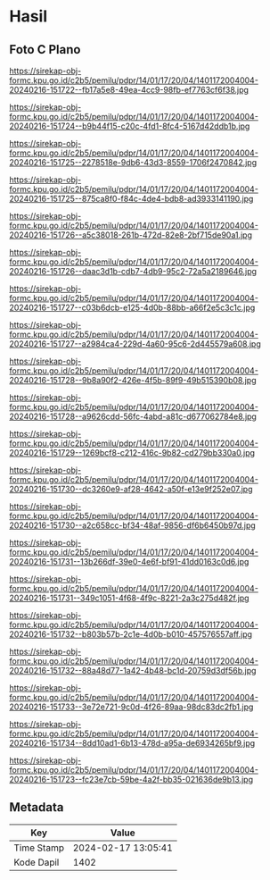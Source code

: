 # Hasil

## Foto C Plano

https://sirekap-obj-formc.kpu.go.id/c2b5/pemilu/pdpr/14/01/17/20/04/1401172004004-20240216-151722--fb17a5e8-49ea-4cc9-98fb-ef7763cf6f38.jpg

https://sirekap-obj-formc.kpu.go.id/c2b5/pemilu/pdpr/14/01/17/20/04/1401172004004-20240216-151724--b9b44f15-c20c-4fd1-8fc4-5167d42ddb1b.jpg

https://sirekap-obj-formc.kpu.go.id/c2b5/pemilu/pdpr/14/01/17/20/04/1401172004004-20240216-151725--2278518e-9db6-43d3-8559-1706f2470842.jpg

https://sirekap-obj-formc.kpu.go.id/c2b5/pemilu/pdpr/14/01/17/20/04/1401172004004-20240216-151725--875ca8f0-f84c-4de4-bdb8-ad3933141190.jpg

https://sirekap-obj-formc.kpu.go.id/c2b5/pemilu/pdpr/14/01/17/20/04/1401172004004-20240216-151726--a5c38018-261b-472d-82e8-2bf715de90a1.jpg

https://sirekap-obj-formc.kpu.go.id/c2b5/pemilu/pdpr/14/01/17/20/04/1401172004004-20240216-151726--daac3d1b-cdb7-4db9-95c2-72a5a2189646.jpg

https://sirekap-obj-formc.kpu.go.id/c2b5/pemilu/pdpr/14/01/17/20/04/1401172004004-20240216-151727--c03b6dcb-e125-4d0b-88bb-a66f2e5c3c1c.jpg

https://sirekap-obj-formc.kpu.go.id/c2b5/pemilu/pdpr/14/01/17/20/04/1401172004004-20240216-151727--a2984ca4-229d-4a60-95c6-2d445579a608.jpg

https://sirekap-obj-formc.kpu.go.id/c2b5/pemilu/pdpr/14/01/17/20/04/1401172004004-20240216-151728--9b8a90f2-426e-4f5b-89f9-49b515390b08.jpg

https://sirekap-obj-formc.kpu.go.id/c2b5/pemilu/pdpr/14/01/17/20/04/1401172004004-20240216-151728--a9626cdd-56fc-4abd-a81c-d677062784e8.jpg

https://sirekap-obj-formc.kpu.go.id/c2b5/pemilu/pdpr/14/01/17/20/04/1401172004004-20240216-151729--1269bcf8-c212-416c-9b82-cd279bb330a0.jpg

https://sirekap-obj-formc.kpu.go.id/c2b5/pemilu/pdpr/14/01/17/20/04/1401172004004-20240216-151730--dc3260e9-af28-4642-a50f-e13e9f252e07.jpg

https://sirekap-obj-formc.kpu.go.id/c2b5/pemilu/pdpr/14/01/17/20/04/1401172004004-20240216-151730--a2c658cc-bf34-48af-9856-df6b6450b97d.jpg

https://sirekap-obj-formc.kpu.go.id/c2b5/pemilu/pdpr/14/01/17/20/04/1401172004004-20240216-151731--13b266df-39e0-4e6f-bf91-41dd0163c0d6.jpg

https://sirekap-obj-formc.kpu.go.id/c2b5/pemilu/pdpr/14/01/17/20/04/1401172004004-20240216-151731--349c1051-4f68-4f9c-8221-2a3c275d482f.jpg

https://sirekap-obj-formc.kpu.go.id/c2b5/pemilu/pdpr/14/01/17/20/04/1401172004004-20240216-151732--b803b57b-2c1e-4d0b-b010-457576557aff.jpg

https://sirekap-obj-formc.kpu.go.id/c2b5/pemilu/pdpr/14/01/17/20/04/1401172004004-20240216-151732--88a48d77-1a42-4b48-bc1d-20759d3df56b.jpg

https://sirekap-obj-formc.kpu.go.id/c2b5/pemilu/pdpr/14/01/17/20/04/1401172004004-20240216-151733--3e72e721-9c0d-4f26-89aa-98dc83dc2fb1.jpg

https://sirekap-obj-formc.kpu.go.id/c2b5/pemilu/pdpr/14/01/17/20/04/1401172004004-20240216-151734--8dd10ad1-6b13-478d-a95a-de6934265bf9.jpg

https://sirekap-obj-formc.kpu.go.id/c2b5/pemilu/pdpr/14/01/17/20/04/1401172004004-20240216-151723--fc23e7cb-59be-4a2f-bb35-021636de9b13.jpg


## Metadata

| Key        | Value               |
| ---------- | ------------------- |
| Time Stamp | 2024-02-17 13:05:41 |
| Kode Dapil | 1402                |



